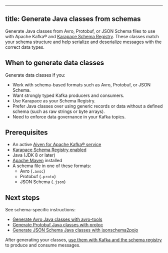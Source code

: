   ---
title: Generate Java classes from schemas
---

Generate Java classes from Avro, Protobuf, or JSON Schema files to use with Apache Kafka® and [Karapace Schema Registry](/docs/products/kafka/karapace/concepts/schema-registry-authorization).
These classes match your schema structure and help serialize and deserialize messages
with the correct data types.

## When to generate data classes

Generate data classes if you:

- Work with schema-based formats such as Avro, Protobuf, or JSON Schema.
- Want strongly typed Kafka producers and consumers.
- Use Karapace as your Schema Registry.
- Prefer Java classes over using generic records or data without a defined schema
  (such as raw strings or byte arrays).
- Need to enforce data governance in your Kafka topics.

## Prerequisites

- An active [Aiven for Apache Kafka® service](/docs/products/kafka/create-kafka-service)
- [Karapace Schema Registry enabled](/docs/products/kafka/karapace/howto/enable-karapace)
- Java (JDK 8 or later)
- [Apache Maven](https://maven.apache.org/) installed
- A schema file in one of these formats:
  - Avro (`.avsc`)
  - Protobuf (`.proto`)
  - JSON Schema (`.json`)

## Next steps

See schema-specific instructions:

- [Generate Avro Java classes with avro-tools](/docs/products/kafka/howto/generate-avro-java-classes)
- [Generate Protobuf Java classes with protoc](/docs/products/kafka/howto/generate-protobuf-java-classes)
- [Generate JSON Schema Java classes with jsonschema2pojo](/docs/products/kafka/howto/generate-json-java-classes)

After generating your classes,
[use them with Kafka and the schema registry](/docs/products/kafka/howto/schema-registry)
to produce and consume messages.
